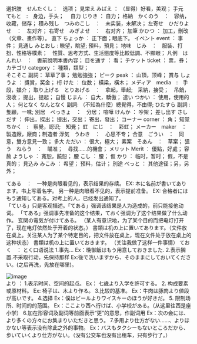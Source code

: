 選択肢　せんたくし：　选项；
見栄え  みばえ ： （显得）好看，美观；
手元　てもと　:　身边，手头；　
自力 じりき ： 自力；
格納　かくのう　：　容纳，收藏，储存；
積み残し　つみのこし　：　未实装，未解决；
左寄せ　ひだりよせ　：　左对齐；
右寄せ　みぎよせ　：　右对齐；
加筆  かひつ ： 加工，刪改（文章、畫作等）。
直下 ちょっか ： 正下面；眼底下。
イベント event ： 事件；
見通し みとおし : 瞭望，眺望; 預料，預見；
地味　じみ　：　服裝、打扮、性格等樸素；　性質、思考方式、生活態度等比較低調、不顯眼；
凡例　はんれい　：　書前說明本書內容；
目を通す ： 看；
チケット ticket ： 票，券；
カテゴリ category ： 種類，類型；  
そこそこ 副詞： 草草了事； 勉勉強強；
ピーク peak ： 山頂，顶峰；
賞与 しょうよ ： 獎賞，奖金；
桁 けた ： 位数； 橫梁，橫木； 
メディア　media　:　手段，媒介；
取り上げる　とりあげる　：　拿起，舉起;　采納，接受；　吊銷，沒收； 提出，提起；
自慢 じまん ： 自大，驕傲； 
遣い つかい ： 使用，使用的人； 
何となく なんとなく  副詞:  （不知為什麼）總覺得，不由得;
ひたすら  副詞 : 隻顧，一味;
別居　べっきょ　：　分居；
喧嘩 けんか ： 吵架； 
差し出す さしだす ： 伸出，探出； 提出，交出； 寄出，發出；
コーナー corner ： 角； 
知覚　ちかく　:　察覺，認识;　知覺；
虹　にじ　：　彩虹；
メーカー　maker　：　製造廠，廠商；制造者
浮気　うわき　：　心思不专；
合意　ごうい　：　同意，雙方意見一致；
多大 ただい ： 很大，極大；
素案　そあん　：　草案；
狙う　ねらう　：　瞄准；　尋找……的機會；
メリット Merit ： 優點，好處；
容赦 ようしゃ ： 寬恕，饒恕；
腰 こし ： 腰；
仮  かり ： 临时，暂时； 假，不是真的；
見込み みこみ ： 希望； 预料，估计；
別途 べっと ： 其他途径；另，另外；


てある　：　一种是肉眼看见的，表示结果的存续。 EX: 本に名前が書いてあります。书上写着名字。  另一种是肉眼看不见的，表示提前准备。   EX: 合格者にはもう通知してある。对考上的人，已经发出通知了。  
「ている」只是客观描述。「てある」强调该结果是人为造成的，前只能接他动词。 「てある」强调事先准备的这个结果，ておく强调为了这个结果做了什么动作。
玄関の電気が付けてある。 （某人有意识地，为了某个目的而把电灯打开了，现在电灯依然处于开着的状态。）
書類は机の上に置いてあります。（文件放在桌上。关注某人为了某个特定目的，把文件放在桌上，现在文件处于放在桌上的这种状态）
書類は机の上に置いておきます。 （关注我做了这样一件事情）
ておく　： とく口语说法  1.事先...  Ex：晩御飯はもう用意しておきました.   2.表示搁置.不采取行动，先保持那样  Ex:後で洗いますから、そのままにしておいてください。(之后再洗，先放在哪里)。

![image](https://github.com/DamaKiller/LargeleafHydrangea/assets/96570699/3305eac1-8a2b-4a20-83f4-0c6fcfeca6e0)   
より ： 1.表示时间、空间的起点。  Ex： 七歳より入学を許可する。 2. 构成要素或原材料。 Ex: 椅子は、木より作る。  3.比较的基准。  Ex：牛肉は豚肉より値段が高いです。 4.选择  Ex：僕はビールよりワイスキーのほうが好きだ。
5. 限制场所、时间的的范围。  Ex：ここより西へ行けば、小学校がある。（从这里往西是座小学）  6.加在形容词及副词等前面表示“更”的意思，作副词用  Ex：次の会には、より多くの方々にお集まりいただきと思う。
7.多用より仕方がない……、よりほかない等表示没有除此之外的事物。  Ex：バスもタクシーもないところだから、歩いていくより仕方がない。（没有公交车也没有出租车，只有步行了。）




